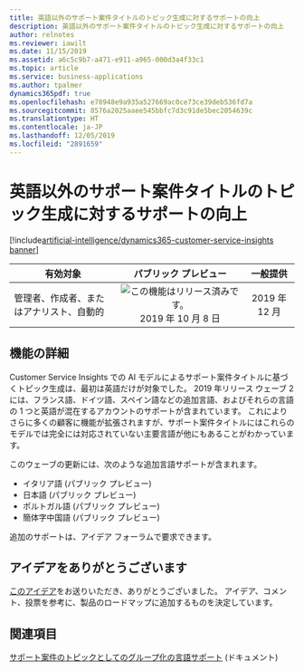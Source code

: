 ```yaml
---
title: 英語以外のサポート案件タイトルのトピック生成に対するサポートの向上
description: 英語以外のサポート案件タイトルのトピック生成に対するサポートの向上
author: relnotes
ms.reviewer: iawilt
ms.date: 11/15/2019
ms.assetid: a6c5c9b7-a471-e911-a965-000d3a4f33c1
ms.topic: article
ms.service: business-applications
ms.author: tpalmer
dynamics365pdf: true
ms.openlocfilehash: e78948e9a935a527669ac0ce73ce39deb536fd7a
ms.sourcegitcommit: 8576a2025aaee545bbfc7d3c91de5bec2054639c
ms.translationtype: HT
ms.contentlocale: ja-JP
ms.lasthandoff: 12/05/2019
ms.locfileid: "2891659"
---
```

# <a name="improved-support-for-topic-generation-for-non-english-case-titles"></a>英語以外のサポート案件タイトルのトピック生成に対するサポートの向上
[!include[artificial-intelligence/dynamics365-customer-service-insights banner](../includes/artificial-intelligence/dynamics365-customer-service-insights.md)]

| 有効対象    |  パブリック プレビュー | 一般提供 | 
| ---------- | :----------: |:----------: |
|管理者、作成者、またはアナリスト、自動的|![この機能はリリース済みです。](/dynamics365-release-plan/media/green-checkmark.png "この機能はリリース済みです。") 2019 年 10 月 8 日| 2019 年 12 月|






## <a name="feature-details"></a>機能の詳細
<!--feature detail start -->
Customer Service Insights での AI モデルによるサポート案件タイトルに基づくトピック生成は、最初は英語だけが対象でした。 2019 年リリース ウェーブ 2 には、フランス語、ドイツ語、スペイン語などの追加言語、およびそれらの言語の 1 つと英語が混在するアカウントのサポートが含まれています。 これによりさらに多くの顧客に機能が拡張されますが、サポート案件タイトルにはこれらのモデルでは完全には対応されていない主要言語が他にもあることがわかっています。 

このウェーブの更新には、次のような追加言語サポートが含まれます。

- イタリア語 (パブリック プレビュー)  
- 日本語 (パブリック プレビュー)  
- ポルトガル語 (パブリック プレビュー)  
- 簡体字中国語 (パブリック プレビュー)  

追加のサポートは、アイデア フォーラムで要求できます。
<!--feature detail end -->









## <a name="thank-you-for-your-idea"></a>アイデアをありがとうございます
[このアイデア](https://aka.ms/csiideas)をお送りいただき、ありがとうございました。 アイデア、コメント、投票を参考に、製品のロードマップに追加するものを決定しています。

## <a name="see-also"></a>関連項目

[サポート案件のトピックとしてのグループ化の言語サポート](https://docs.microsoft.com/dynamics365/ai/customer-service-insights/supported-languages#language-support-for-case-grouping-as-topics) (ドキュメント)
